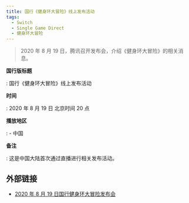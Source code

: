 ```yaml
---
title: 国行《健身环大冒险》线上发布活动
tags:
  - Switch
  - Single Game Direct
  - 健身环大冒险
---
```


> 2020 年 8 月 19 日，腾讯召开发布会，介绍《健身环大冒险》的相关消息。

**国行版标题**

:   国行《健身环大冒险》线上发布活动

**时间**

:   2020 年 8 月 19 日 北京时间 20 点

**播放地区**

:   - 中国

**备注**

:   这是中国大陆首次通过直播进行相关发布活动。

## 外部链接

- [2020 年 8 月 19 日国行健身环大冒险发布会](https://www.bilibili.com/video/BV1oz4y1S7Uq/)
